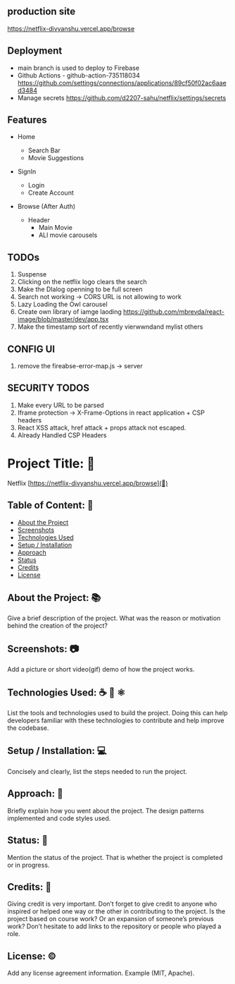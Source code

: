 ## production site
https://netflix-divyanshu.vercel.app/browse

## Deployment
- main branch is used to deploy to Firebase
- Github Actions - github-action-735118034
https://github.com/settings/connections/applications/89cf50f02ac6aaed3484
- Manage secrets
https://github.com/d2207-sahu/netflix/settings/secrets

## Features
- Home 
    - Search Bar
    - Movie Suggestions

- SignIn
    - Login
    - Create Account

- Browse (After Auth)
    - Header
        - Main Movie
        - ALl movie carousels


## TODOs
1. Suspense
3. Clicking on the netflix logo clears the search
7. Make the DIalog openning to be full screen
9. Search not working -> CORS URL is not allowing to work
10. Lazy Loading the Owl carousel
11. Create own library of iamge laoding https://github.com/mbrevda/react-image/blob/master/dev/app.tsx
12. Make the timestamp sort of recently vierwwndand mylist others

## CONFIG UI
1. remove the fireabse-error-map.js -> server

## SECURITY TODOS
1. Make every URL to be parsed
2. Iframe protection -> X-Frame-Options in react application + CSP headers
2. React XSS attack, href attack + props attack not escaped.
3. Already Handled CSP Headers
# Project Title: 📛
Netflix
[https://netflix-divyanshu.vercel.app/browse](🔗)

## Table of Content: 📑
- [About the Project](#about-the-project)
- [Screenshots](#screenshots)
- [Technologies Used](#technologies-used)
- [Setup / Installation](#setup--installation)
- [Approach](#approach)
- [Status](#status)
- [Credits](#credits)
- [License](#license)

## About the Project: 📚
Give a brief description of the project. What was the reason or motivation behind the creation of the project?

## Screenshots: 📷
Add a picture or short video(gif) demo of how the project works.

## Technologies Used: ☕️ 🐍 ⚛️
List the tools and technologies used to build the project. Doing this can help developers familiar with these technologies to contribute and help improve the codebase.

## Setup / Installation: 💻
Concisely and clearly, list the steps needed to run the project.

## Approach: 🚶
Briefly explain how you went about the project. The design patterns implemented and code styles used.

## Status: 📶
Mention the status of the project. That is whether the project is completed or in progress.

## Credits: 📝
Giving credit is very important. Don’t forget to give credit to anyone who inspired or helped one way or the other in contributing to the project. Is the project based on course work? Or an expansion of someone’s previous work? Don’t hesitate to add links to the repository or people who played a role.

## License: ©️
Add any license agreement information. Example (MIT, Apache).
